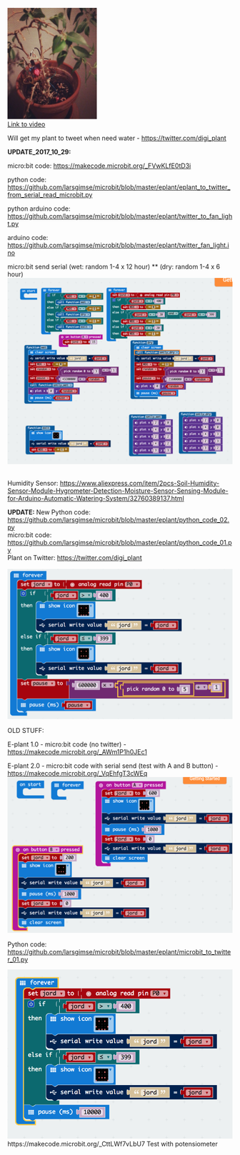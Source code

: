 <img src="https://github.com/larsgimse/microbit/blob/master/eplant/e-plant_01.png" width=200><br>
<a href="https://www.instagram.com/p/BaUWcMGgBnr">Link to video</a>


Will get my plant to tweet when need water - https://twitter.com/digi_plant


<b>UPDATE_2017_10_29:</b>

micro:bit code: https://makecode.microbit.org/_FVwKLfE0tD3i

python code: https://github.com/larsgimse/microbit/blob/master/eplant/eplant_to_twitter_from_serial_read_microbit.py

python arduino code: https://github.com/larsgimse/microbit/blob/master/eplant/twitter_to_fan_light.py

arduino code: https://github.com/larsgimse/microbit/blob/master/eplant/twitter_fan_light.ino

micro:bit send serial (wet: random 1-4 x 12 hour) ** (dry: random 1-4 x 6 hour)
<img src="https://github.com/larsgimse/microbit/blob/master/eplant/eplant_to_twitter_6hour_12hour.png">
<br>
<br>

Humidity Sensor: https://www.aliexpress.com/item/2pcs-Soil-Humidity-Sensor-Module-Hygrometer-Detection-Moisture-Sensor-Sensing-Module-for-Arduino-Automatic-Watering-System/32760389137.html

<b>UPDATE:</b>
New Python code: https://github.com/larsgimse/microbit/blob/master/eplant/python_code_02.py<br>
micro:bit code: https://github.com/larsgimse/microbit/blob/master/eplant/python_code_01.py<br>
Plant on Twitter: https://twitter.com/digi_plant<br>
<br>
<img src="https://github.com/larsgimse/microbit/blob/master/eplant/digi_plant_01.png">

OLD STUFF:

E-plant 1.0 - micro:bit code (no twitter) - https://makecode.microbit.org/_AWm1P1h0JEc1

E-plant 2.0 - micro:bit code with serial send (test with A and B button) - https://makecode.microbit.org/_VqEhfgT3cWEq
<img src="https://github.com/larsgimse/microbit/blob/master/eplant/microbit_code_eplant_01.png">

Python code: https://github.com/larsgimse/microbit/blob/master/eplant/microbit_to_twitter_01.py

<img src="https://github.com/larsgimse/microbit/blob/master/eplant/microbit_code_eplant_02.png">
https://makecode.microbit.org/_CttLWf7vLbU7
Test with potensiometer

